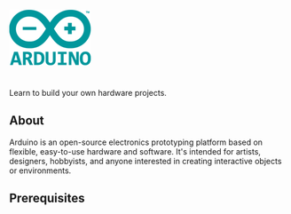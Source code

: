 <onlyinclude><includeonly>![Arduino Logo](../files/img/Arduino_Logo.png
"Arduino Logo")

<div style="clear: both; height:10px;">

</div>

</includeonly>Learn to build your own hardware projects. </onlyinclude>

## About

Arduino is an open-source electronics prototyping platform based on
flexible, easy-to-use hardware and software. It's intended for artists,
designers, hobbyists, and anyone interested in creating interactive
objects or environments.

## Prerequisites
